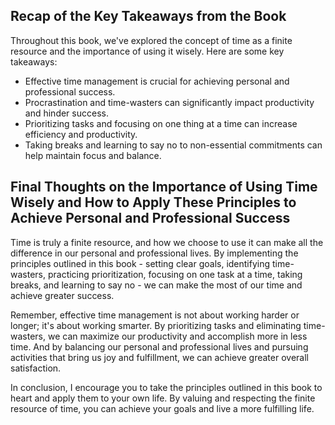 
Recap of the Key Takeaways from the Book
----------------------------------------

Throughout this book, we've explored the concept of time as a finite resource and the importance of using it wisely. Here are some key takeaways:

* Effective time management is crucial for achieving personal and professional success.
* Procrastination and time-wasters can significantly impact productivity and hinder success.
* Prioritizing tasks and focusing on one thing at a time can increase efficiency and productivity.
* Taking breaks and learning to say no to non-essential commitments can help maintain focus and balance.

Final Thoughts on the Importance of Using Time Wisely and How to Apply These Principles to Achieve Personal and Professional Success
------------------------------------------------------------------------------------------------------------------------------------

Time is truly a finite resource, and how we choose to use it can make all the difference in our personal and professional lives. By implementing the principles outlined in this book - setting clear goals, identifying time-wasters, practicing prioritization, focusing on one task at a time, taking breaks, and learning to say no - we can make the most of our time and achieve greater success.

Remember, effective time management is not about working harder or longer; it's about working smarter. By prioritizing tasks and eliminating time-wasters, we can maximize our productivity and accomplish more in less time. And by balancing our personal and professional lives and pursuing activities that bring us joy and fulfillment, we can achieve greater overall satisfaction.

In conclusion, I encourage you to take the principles outlined in this book to heart and apply them to your own life. By valuing and respecting the finite resource of time, you can achieve your goals and live a more fulfilling life.